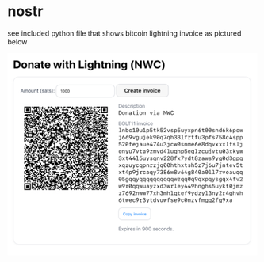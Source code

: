 # nostr

see included python file that shows bitcoin lightning invoice as pictured below



![Comic strip](IMG_6262.jpeg)
